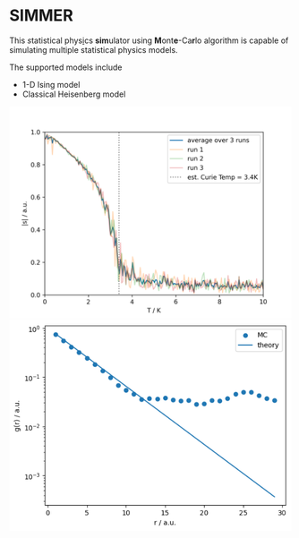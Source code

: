 # SIMMER
This *s*tatistical phys<ins>i</ins>cs **sim**ulator using **M**ont**e**-Ca**r**lo algorithm is capable of simulating multiple statistical physics models.


The supported models include
- 1-D Ising model
- Classical Heisenberg model

![](./fig_save/Heisenberg.png)
![](./fig_save/1D_Ising_model_correlation_n_1e5_iter_1e6.png)
